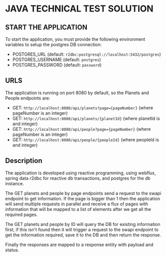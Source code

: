 # JAVA TECHNICAL TEST SOLUTION

## START THE APPLICATION

To start the application, you must provide the following environment variables to setup the postgres DB connection:

- POSTGRES_URL (default: `r2dbc:postgresql://localhost:5432/postgres`)
- POSTGRES_USERNAME (default: `postgres`)
- POSTGRES_PASSWORD (default: `password`)

## URLS

The application is running on port 8080 by default, so the Planets and People endpoints are:

- GET: `http://localhost:8080/api/planets?page={pageNumber}` (where pageNumber is an integer)
- GET: `http://localhost:8080/api/planets/{planetId}` (where planetId is and integer)
- GET: `http://localhost:8080/api/people?page={pageNumber}` (where pageNumber is an integer)
- GET: `http://localhost:8080/api/people/{peopleId}` (where peopleId is and integer)

## Description

The application is developed using reactive programming, using webflux, spring data r2dbc for reactive db transactions, and postgres for the db instance.

The GET planets and people by page endpoints send a request to the swapi endpoint to get information. If the page is bigger than 1 then the application will send multiple requests in parallel and receive a flux of pages with information that will be mapped to a list of elements after we get all the required pages.

The GET planets and people by ID will query the DB for existing information first, if this isn't found then it will trigger a request to the swapi endpoint to get the information required, save it to the DB and then return the response.

Finally the responses are mapped to a response entity with  payload and status.